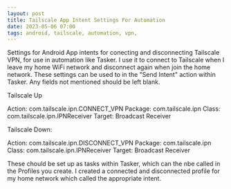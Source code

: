 ```yaml
---
layout: post
title: Tailscale App Intent Settings For Automation
date: 2023-05-06 07:00
tags: android, tailscale, automation, vpn, 
---
```


Settings for Android App intents for conecting and disconnecting Tailscale VPN, for use in automation like Tasker.
I use it to connect to Tailscale when I leave my home WiFi network and disconnect again when join the home network.
These settings can be used to in the "Send Intent" action within Tasker. Any fields not mentioned should be left blank.

Tailscale Up

  Action: com.tailscale.ipn.CONNECT_VPN
  Package: com.tailscale.ipn
  Class: com.tailscale.ipn.IPNReceiver
  Target: Broadcast Receiver

Tailscale Down:

  Action: com.tailscale.ipn.DISCONNECT_VPN
  Package: com.tailscale.ipn
  Class: com.tailscale.ipn.IPNReceiver
  Target: Broadcast Receiver

These chould be set up as tasks within Tasker, which can the nbe called in the Profiles you create.
I created a connected and disconnected profile for my home network which called the appropriate intent.
